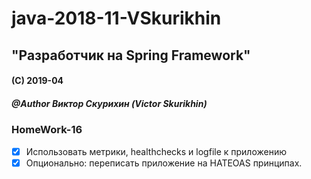 # java-2018-11-VSkurikhin
## "Разработчик на Spring Framework"

#### (C) 2019-04
##### @Author Виктор Скурихин (Victor Skurikhin)

### HomeWork-16
 * [x] Использовать метрики, healthchecks и logfile к приложению
 * [x] Опционально: переписать приложение на HATEOAS принципах.

